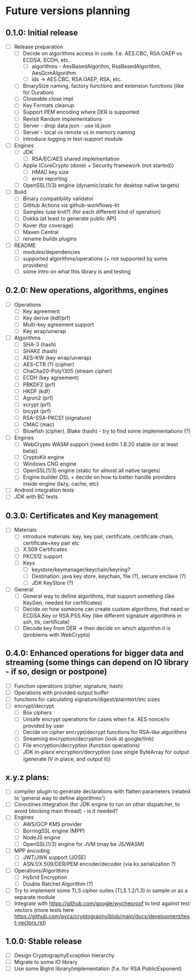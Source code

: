 # Future versions planning

## 0.1.0: Initial release

* [ ] Release preparation
    * [ ] Decide on algorithms access in code. f.e. AES.CBC, RSA.OAEP vs ECDSA, ECDH, etc.
        * [ ] algorithms - AesBasedAlgorihm, RsaBasedAlgorithm, AesGcmAlgorithm
        * [ ] ids -> AES.CBC, RSA.OAEP, RSA, etc.
    * [ ] BinarySize naming, factory functions and extension functions (like for Duration)
    * [ ] Closeable.close impl
    * [ ] Key Formats cleanup
    * [ ] Support PEM encoding where DER is supported
    * [ ] Revisit Random implementations
    * [ ] Server - drop data.json - use id.json
    * [ ] Server - local vs remote vs in memory naming
    * [ ] introduce logging in test-support module

* [ ] Engines
    * [ ] JDK
        * [ ] RSA/EC/AES shared implementation
    * [ ] Apple (CoreCrypto (done) + Security framework (not started))
        * [ ] HMAC key size
        * [ ] error reporting
    * [ ] OpenSSL(1/3) engine (dynamic/static for desktop native targets)
* [ ] Build
    * [ ] Binary compatibility validator
    * [ ] GitHub Actions vis github-workflows-kt
    * [ ] Samples (use knit?) (for each different kind of operation)
    * [ ] Dokka (at least to generate public API)
    * [ ] Kover (for coverage)
    * [ ] Maven Central
    * [ ] rename buildx plugins
* [ ] README
    * [ ] modules/dependencies
    * [ ] supported algorithms/operations (+ not supported by some providers)
    * [ ] some intro on what this library is and testing

## 0.2.0: New operations, algorithms, engines

* [ ] Operations
    * [ ] Key agreement
    * [ ] Key derive (kdf/prf)
    * [ ] Multi-key agreement support
    * [ ] Key wrap/unwrap
* [ ] Algorithms
    * [ ] SHA-3 (hash)
    * [ ] SHAKE (hash)
    * [ ] AES-KW (key wrap/unwrap)
    * [ ] AES-CTR (?) (cipher)
    * [ ] ChaCha20-Poly1305 (stream cipher)
    * [ ] ECDH (key agreement)
    * [ ] PBKDF2 (prf)
    * [ ] HKDF (kdf)
    * [ ] Agron2 (prf)
    * [ ] scrypt (prf)
    * [ ] brcypt (prf)
    * [ ] RSA-SSA-PKCS1 (signature)
    * [ ] CMAC (mac)
    * [ ] Blowfish (cipher), Blake (hash) - try to find some implementations (?)
* [ ] Engines
    * [ ] WebCrypto WASM support (need kotlin 1.8.20 stable (or at least beta))
    * [ ] CryptoKit engine
    * [ ] Windows CNG engine
    * [ ] OpenSSL(1/3) engine (static for almost all native targets)
    * [ ] Engine builder DSL + decide on how to better handle providers inside engine (lazy, cache, etc)
* [ ] Android integration tests
* [ ] JDK with BC tests

## 0.3.0: Certificates and Key management

* [ ] Materials
    * [ ] introduce materials: key, key pair, certificate, certificate chain, certificate+key pair etc
    * [ ] X.509 Certificates
    * [ ] PKCS12 support
    * [ ] Keys
        * [ ] keystore/keymanager/keychain/keyring?
        * [ ] Destination: java key store, keychain, file (?), secure enclave (?)
        * [ ] JDK KeyStore (?)
* [ ] General
    * [ ] General way to define algorithms, that support something (like KeyGen, needed for certificates)
    * [ ] Decide on how someone can create custom algorithms, that need or ECDSA.Key or RSA.PSS.Key
      (like different signature algorithms in ssh, tls, certificate)
    * [ ] Decode key from DER -> then decide on which algorithm it is (problems with WebCrypto)

## 0.4.0: Enhanced operations for bigger data and streaming (some things can depend on IO library - if so, design or postpone)

* [ ] Function operations (cipher, signature, hash)
* [ ] Operations with provided output buffer
* [ ] funcitons for calculating signature/digest/plaintext/etc sizes
* [ ] encrypt/decrypt
    * [ ] Box ciphers
    * [ ] Unsafe encrypt operations for cases when f.e. AES nonce/iv provided by user
    * [ ] Decide on cipher encrypt/decrypt functions for RSA-like algorithms
    * [ ] Streaming encryption/decryption (look at google/tink)
    * [ ] File encryption/decryption (function operations)
    * [ ] JDK in-place encryption/decryption (use single ByteArray for output (generate IV in place, and output it))

## x.y.z plans:

* [ ] compiler plugin to generate declarations with flatten parameters (related to 'general way to define algorithms')
* [ ] Coroutines integration (for JDK engine to run on other dispatcher, to avoid blocking main thread) - is it needed?
* [ ] Engines
    * [ ] AWS/GCP KMS provider
    * [ ] BorringSSL engine (MPP)
    * [ ] NodeJS engine
    * [ ] OpenSSL(1/3) engine for JVM (may be JS/WASM)
* [ ] MPP encoding
    * [ ] JWT/JWK support (JOSE)
    * [ ] ASN.1/X.509/DER/PEM encoder/decoder (via kx.serialization ?)
* [ ] Operations/Algorithms
    * [ ] Hybrid Encryption
    * [ ] Double Ratchet Algorithm (?)
* [ ] Try to implement some TLS cipher suites (TLS 1.2/1.3) in sample or as a separate module
* [ ] Integrate with https://github.com/google/wycheproof to test against test vectors (more tests
  here https://github.com/pyca/cryptography/blob/main/docs/development/test-vectors.rst)

## 1.0.0: Stable release

* [ ] Design CryptographyException hierarchy
* [ ] Migrate to some IO library
* [ ] Use some BigInt library/implementation (f.e. for RSA.PublicExponent)
